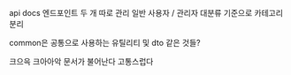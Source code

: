 api docs
엔드포인트 두 개 따로 관리
일반 사용자 / 관리자
대분류 기준으로 카테고리 분리

common은 공통으로 사용하는 유틸리티 및 dto 같은 것들?

크으윽 크아아악 문서가 불어난다 고통스럽다
